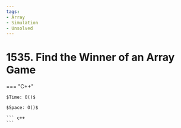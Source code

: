 ```yaml
---
tags:
- Array
- Simulation
- Unsolved
---
```



# 1535. Find the Winner of an Array Game

=== "C++"

    $Time: O()$

    $Space: O()$

    ``` c++
    ```